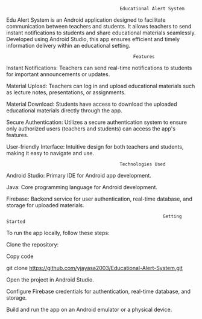                                               Educational Alert System
                                                          
Edu Alert System is an Android application designed to facilitate communication between teachers and students. It allows teachers to send instant notifications to students and share educational materials seamlessly. Developed using Android Studio, this app ensures efficient and timely information delivery within an educational setting.

                                                   Features
                                                              
Instant Notifications: Teachers can send real-time notifications to students for important announcements or updates.

Material Upload: Teachers can log in and upload educational materials such as lecture notes, presentations, or assignments.

Material Download: Students have access to download the uploaded educational materials directly through the app.

Secure Authentication: Utilizes a secure authentication system to ensure only authorized users (teachers and students) can access the app's features.

User-friendly Interface: Intuitive design for both teachers and students, making it easy to navigate and use.

                                              Technologies Used
                                                          
Android Studio: Primary IDE for Android app development.

Java: Core programming language for Android development.

Firebase: Backend service for user authentication, real-time database, and storage for uploaded materials.

                                                              Getting Started
                                                          
To run the app locally, follow these steps:

Clone the repository:

Copy code

git clone https://github.com/yjayasa2003/Educational-Alert-System.git

Open the project in Android Studio.

Configure Firebase credentials for authentication, real-time database, and storage.

Build and run the app on an Android emulator or a physical device.
